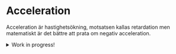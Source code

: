 # Acceleration

Acceleration är hastighetsökning, motsatsen kallas retardation men
matematiskt är det bättre att prata om negativ acceleration.

<details><summary>Work in progress!</summary>

### Enhet

Hastiget mäts i meter per sekund, *m/s*. Acceleration är hur mycket
hastigheten ökar per sekund, dvs *meter per sekund per sekund*. Man
skulle kunna benämna det med *m/s/s* men man använder **m/s<sup>2</sup>**.
Det uttalas som "meter per sekundkvadrat".

* Hur mycket är 100 km/h i m/s ?
  Tips; 1 km/h uttryckt i meter och sekunder blir $\frac{1000}{3600}$
  (förenkla!).

* Om en bil gör 0-100 km/h på 10 sekunder, vad är bilens
  genomsnittliga acceleration i m/s<sup>2</sup> ?

<details><summary>(facit)</summary>

$$
100 \cdot \frac{1000}{3600} = 100 * \frac{5}{18} = \frac{500}{18} = \frac{250}{9} \approx 28
$$

$\approx 2.8 m/s^2$

</details>

## Acceleration och sträcka

Det här blir lite krångligt. Vi backar till konstant hastighet och gör
en graf.


* Hur långt har bilen i ovanstående exempel kommit när den nått 100 km/h ?

<details><summary>(facit)</summary>
</details>



</details>
